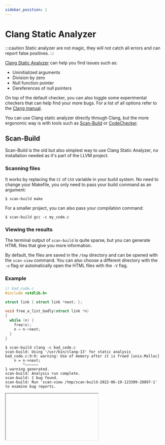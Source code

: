 ```yaml
---
sidebar_position: 1
---
```


# Clang Static Analyzer

:::caution
Static analyzer are not magic, they will not catch all errors and can report false positives.
:::

[Clang Static Analyzer](https://clang-analyzer.llvm.org/) can help you find issues such as:
- Uninitialized arguments
- Division by zero
- Null function pointer
- Dereferences of null pointers

On top of the default checker, you can also toggle some experimental checkers that can help find your more bugs. For a list of all options refer to the [Clang manual](https://clang.llvm.org/docs/analyzer/checkers.html).

You can use Clang static analyzer directly through Clang, but the more ergonomic way is with tools such as [Scan-Build](https://clang-analyzer.llvm.org/scan-build.html) or [CodeChecker](https://codechecker.readthedocs.io/en/latest/).

## Scan-Build

Scan-Build is the old but also simplest way to use Clang Static Analyzer, no installation needed as it's part of the LLVM project.


### Scanning files

It works by replacing the `CC` of `CXX` variable in your build system. No need to change your Makefile, you only need to pass your build command as an argument:

```shell
$ scan-build make
```

For a smaller project, you can also pass your compilation command:

```shell
$ scan-build gcc -c my_code.c
 ```

### Viewing the results

The terminal output of `scan-build` is quite sparse, but you can generate HTML files that give you more information. 

By default, the files are saved in the `/tmp` directory and can be opened with the `scan-view` command. You can also choose a different directory with the `-o` flag or automatically open the HTML files with the `-V` flag.

### Example

```c
// bad_code.c
#include <stdlib.h>

struct link { struct link *next; };

void free_a_list_badly(struct link *n)
{
  while (n) {
    free(n);
    n = n->next;
  }
}
```

```shell
$ scan-build clang -c bad_code.c
scan-build: Using '/usr/bin/clang-13' for static analysis
bad_code.c:9:9: warning: Use of memory after it is freed [unix.Malloc]
    n = n->next;
        ^~~~~~~
1 warning generated.
scan-build: Analysis run complete.
scan-build: 1 bug found.
scan-build: Run 'scan-view /tmp/scan-build-2022-06-19-123309-28897-1' to examine bug reports.
```

<Iframe url="/reports/scan-build.html" />

## CodeChecker

CodeChecker is the more modern way to interact with Clang Static Analyzer. It has more features, a better interface and can even work with multiple languages (such as Java, Python, JS).

It’s a very complex tool, so we will only cover the basis. For more information, you can read their [documentation](https://codechecker.readthedocs.io).

### Instalation

On 42's computers, the easiest way to install CodeChecker is with `pip`:

```shell
$ pip3 install --user codechecker
```

It can also be built from source: https://codechecker.readthedocs.io/en/latest/install_macosx/

### Compilation database

Before being able to use CodeChecker you need to create a compilation database. It’s a JSON file that lists all the required commands to build your project.

Build tools like CMake can auto-generate it, but for Makefiles you will need an extra utility.

I recommend using [Bear](https://github.com/rizsotto/Bear). It can be installed with Homebrew and is very easy to use.

```shell
$ brew install bear
$ bear -- make
```

CodeChecker has a built-in tool to do it too, but it can output inaccurate results.

```shell
$ CodeChecker log --build "make" --output ./compile_commands.json
```

### Analyze

CodeChecker offers a lot of customization regarding the analyses available. We won’t go in details into them here but they have a very detailed [documentation](https://codechecker.readthedocs.io) if you are interested.

Once your compilation database is ready, and every time you want to check your code, you will have to analyze it first.

```shell
$ CodeChecker analyze --ctu ./compile_commands.json --output ./reports
```
#### Cross Translation Unit Analysis

The `--ctu` flag enable Cross Translation Unit (CTU) Analysis, which is not available with Scan-Build.

In simple terms, it will allow error checking for code that is not written in the same file.

For example, without CTU, it would not catch the division by zero in the following example:
```c
// foo.c
int bar();

int foo() {
  return 3 / bar();
}
```

```c
// bar.c
int bar() {
  return 0;
}
```

### Parse

Now that your code has been analyzed, you can output the results into different format. By default it will print in your terminal.

```shell
$ CodeChecker parse ./reports
Found no defects in foo.c
Found no defects in ctu.c
[HIGH] /home/seb/tmp/ex/ctu.c:5:12: Division by zero [core.DivideZero]
  return 3 / foo();
           ^

Found 1 defect(s) in ctu.c


----==== Severity Statistics ====----
----------------------------
Severity | Number of reports
----------------------------
HIGH     |                 1
----------------------------
----=================----

----==== Checker Statistics ====----
----------------------------------------------
Checker name    | Severity | Number of reports
----------------------------------------------
core.DivideZero | HIGH     |                 1
----------------------------------------------
----=================----

----==== File Statistics ====----
-----------------------------
File name | Number of reports
-----------------------------
ctu.c     |                 1
-----------------------------
----=================----

----======== Summary ========----
---------------------------------------------
Number of processed analyzer result files | 4
Number of analyzer reports                | 1
---------------------------------------------
----=================----
```

You can also make it create HTML files for better readability.

```shell
$ CodeChecker parse --export html --output ./reports_html ./reports
```

<Iframe url="/reports/codechecker/index.html" />

Other output formats are available, as well as the possibility to save the reports in a database but we will not cover them here.

### Visual Studio Code

CodeChecker also has an extension for Visual Studio Code, it will automatically scan the file you are editing and highlight the error it founds.

The detailed reports are shown in the sidebar.

https://marketplace.visualstudio.com/items?itemName=codechecker.vscode-codechecker

![img](https://github.com/Ericsson/CodeCheckerVSCodePlugin/raw/HEAD/media/codechecker-splash.png)

## Resources

- https://clang.llvm.org/docs/ClangStaticAnalyzer.html
- https://clang-analyzer.llvm.org
- https://clang-analyzer.llvm.org/scan-build.html
